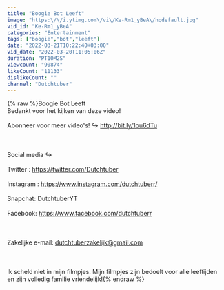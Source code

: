 ```yaml
---
title: "Boogie Bot Leeft"
image: "https:\/\/i.ytimg.com\/vi\/Ke-Rm1_yBeA\/hqdefault.jpg"
vid_id: "Ke-Rm1_yBeA"
categories: "Entertainment"
tags: ["boogie","bot","leeft"]
date: "2022-03-21T10:22:40+03:00"
vid_date: "2022-03-20T11:05:06Z"
duration: "PT10M2S"
viewcount: "90874"
likeCount: "11133"
dislikeCount: ""
channel: "Dutchtuber"
---
```

{% raw %}Boogie Bot Leeft<br />Bedankt voor het kijken van deze video!<br /><br />Abonneer voor meer video's! ↪ <a rel="nofollow" target="blank" href="http://bit.ly/1ou6dTu">http://bit.ly/1ou6dTu</a><br /><br /><br /><br />Social media ↪<br /><br />Twitter : <a rel="nofollow" target="blank" href="https://twitter.com/Dutchtuber">https://twitter.com/Dutchtuber</a><br /><br />Instagram : <a rel="nofollow" target="blank" href="https://www.instagram.com/dutchtuberr/">https://www.instagram.com/dutchtuberr/</a><br /><br />Snapchat: DutchtuberYT<br /><br />Facebook: <a rel="nofollow" target="blank" href="https://www.facebook.com/dutchtuberr">https://www.facebook.com/dutchtuberr</a><br /><br /><br /><br />Zakelijke e-mail: dutchtuberzakelijk@gmail.com<br /><br /><br /><br />Ik scheld niet in mijn filmpjes. Mijn filmpjes zijn bedoelt voor alle leeftijden en zijn volledig familie vriendelijk!{% endraw %}

